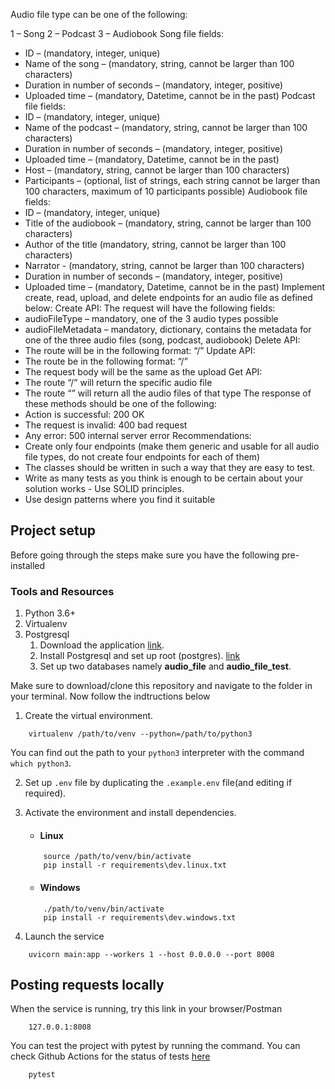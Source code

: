 Audio file type can be one of the following:

1 – Song
2 – Podcast
3 – Audiobook
Song file fields:
- ID – (mandatory, integer, unique)
- Name of the song – (mandatory, string, cannot be larger than 100 characters)
- Duration in number of seconds – (mandatory, integer, positive)
- Uploaded time – (mandatory, Datetime, cannot be in the past)
Podcast file fields:
- ID – (mandatory, integer, unique)
- Name of the podcast – (mandatory, string, cannot be larger than 100 characters)
- Duration in number of seconds – (mandatory, integer, positive)
- Uploaded time – (mandatory, Datetime, cannot be in the past)
- Host – (mandatory, string, cannot be larger than 100 characters)
- Participants – (optional, list of strings, each string cannot be larger than 100 characters, maximum of 10 participants possible)
Audiobook file fields:
- ID – (mandatory, integer, unique)
- Title of the audiobook – (mandatory, string, cannot be larger than 100 characters)
- Author of the title (mandatory, string, cannot be larger than 100 characters)
- Narrator - (mandatory, string, cannot be larger than 100 characters)
- Duration in number of seconds – (mandatory, integer, positive)
- Uploaded time – (mandatory, Datetime, cannot be in the past)
Implement create, read, upload, and delete endpoints for an audio file as defined below:
Create API:
The request will have the following fields:
- audioFileType – mandatory, one of the 3 audio types possible
- audioFileMetadata – mandatory, dictionary, contains the metadata for one of the three audio files (song, podcast, audiobook)
Delete API:
- The route will be in the following format: “<audioFileType>/<audioFileID>”
Update API:
- The route be in the following format: “<audioFileType>/<audioFileID>”
- The request body will be the same as the upload
Get API:
- The route “<audioFileType>/<audioFileID>” will return the specific audio file
- The route “<audioFileType>” will return all the audio files of that type
The response of these methods should be one of the following:
- Action is successful: 200 OK
- The request is invalid: 400 bad request
- Any error: 500 internal server error
Recommendations:
- Create only four endpoints (make them generic and usable for all audio file types, do not create four endpoints for each of them)
- The classes should be written in such a way that they are easy to test.
- Write as many tests as you think is enough to be certain about your solution works - Use SOLID principles.
- Use design patterns where you find it suitable
## Project setup
Before going through the steps make sure you have the following pre-installed

### Tools and Resources
1. Python 3.6+
2. Virtualenv
3. Postgresql 
    1. Download the application [link](https://www.enterprisedb.com/downloads/postgres-postgresql-downloads). 
    2. Install Postgresql and set up root (postgres). [link](https://www.postgresqltutorial.com/install-postgresql/)
    3. Set up two databases namely __audio_file__ and __audio_file_test__.
    

Make sure to download/clone this repository and navigate to the folder in your terminal. Now follow the indtructions below

1. Create the virtual environment.
```
    virtualenv /path/to/venv --python=/path/to/python3
```
You can find out the path to your `python3` interpreter with the command `which python3`.

2. Set up `.env` file by duplicating the `.example.env` file(and editing if required).

3. Activate the environment and install dependencies.
    - #### Linux
    ```
        source /path/to/venv/bin/activate
        pip install -r requirements\dev.linux.txt
    ```

    - #### Windows
    ```
        ./path/to/venv/bin/activate
        pip install -r requirements\dev.windows.txt
    ```

4. Launch the service
```
    uvicorn main:app --workers 1 --host 0.0.0.0 --port 8008
```

## Posting requests locally
When the service is running, try this link in your browser/Postman
```
    127.0.0.1:8008
```

You can test the project with pytest by running the command. You can check Github Actions for the status of tests [here](https://github.com/iamr0b0tx/audio_files_api/actions) 
```
    pytest
```

